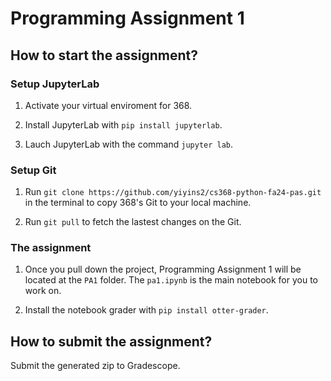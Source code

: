 # Programming Assignment 1

## How to start the assignment? 

### Setup JupyterLab

1. Activate your virtual enviroment for 368. 

2. Install JupyterLab with `pip install jupyterlab`.

3. Lauch JupyterLab with the command `jupyter lab`.

### Setup Git

1. Run `git clone https://github.com/yiyins2/cs368-python-fa24-pas.git` in the terminal to copy 368's Git to your local machine.

2. Run `git pull` to fetch the lastest changes on the Git.

### The assignment

1. Once you pull down the project, Programming Assignment 1 will be located at the `PA1` folder. The `pa1.ipynb` is the main notebook for you to work on. 

2. Install the notebook grader with `pip install otter-grader`.

## How to submit the assignment? 
Submit the generated zip to Gradescope. 
